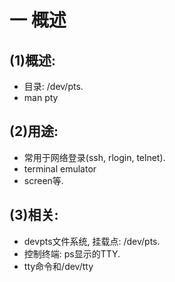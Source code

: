 # 一 概述
## (1)概述:
- 目录: /dev/pts.
- man pty

## (2)用途:
- 常用于网络登录(ssh, rlogin, telnet).
- terminal emulator
- screen等.

## (3)相关:
- devpts文件系统, 挂载点: /dev/pts.
- 控制终端: ps显示的TTY.
- tty命令和/dev/tty
